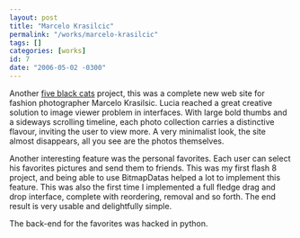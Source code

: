 ```yaml
---
layout: post
title: "Marcelo Krasilcic"
permalink: "/works/marcelo-krasilcic"
tags: []
categories: [works]
id: 7
date: "2006-05-02 -0300"
---
```

Another  [five black cats](http://www.fiveblackcats.com/) project, this was a complete new web site for fashion photographer Marcelo Krasilsic. Lucia reached a great creative solution to image viewer problem in interfaces. With large bold thumbs and a sideways scrolling timeline, each photo collection carries a distinctive flavour, inviting the user to view more. A very minimalist look, the site almost disappears, all you see are the photos themselves.

Another interesting feature was the personal favorites. Each user can select his favorites pictures and send them to friends. This was my first flash 8 project, and being able to use BitmapDatas helped a lot to implement this feature. This was also the first time I implemented a full fledge drag and drop interface, complete with reordering, removal and so forth. The end result is very usable and delightfully simple.

The back-end for the favorites was hacked in python. 